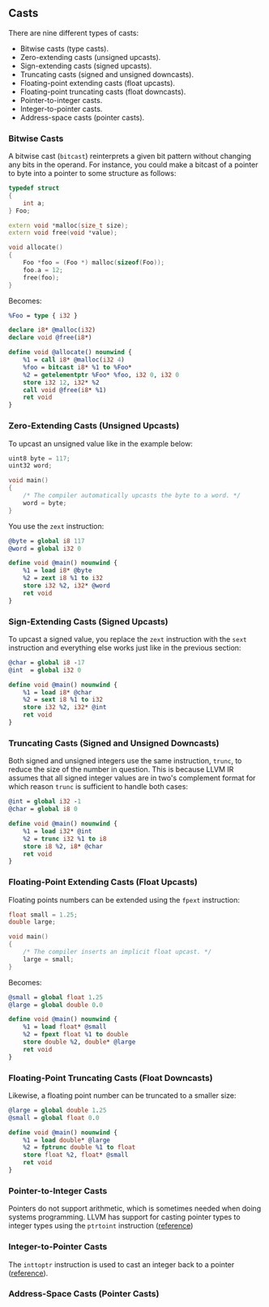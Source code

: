 ## Casts

There are nine different types of casts:

- Bitwise casts (type casts).
- Zero-extending casts (unsigned upcasts).
- Sign-extending casts (signed upcasts).
- Truncating casts (signed and unsigned downcasts).
- Floating-point extending casts (float upcasts).
- Floating-point truncating casts (float downcasts).
- Pointer-to-integer casts.
- Integer-to-pointer casts.
- Address-space casts (pointer casts).


### Bitwise Casts

A bitwise cast (`bitcast`) reinterprets a given bit pattern without changing any bits in the operand.  For instance, you could
make a bitcast of a pointer to byte into a pointer to some structure as follows:

```cpp
typedef struct
{
	int a;
} Foo;

extern void *malloc(size_t size);
extern void free(void *value);

void allocate()
{
	Foo *foo = (Foo *) malloc(sizeof(Foo));
	foo.a = 12;
	free(foo);
}
```

Becomes:


```ll
%Foo = type { i32 }

declare i8* @malloc(i32)
declare void @free(i8*)

define void @allocate() nounwind {
	%1 = call i8* @malloc(i32 4)
	%foo = bitcast i8* %1 to %Foo*
	%2 = getelementptr %Foo* %foo, i32 0, i32 0
	store i32 12, i32* %2
	call void @free(i8* %1)
	ret void
}
```

### Zero-Extending Casts (Unsigned Upcasts)


To upcast an unsigned value like in the example below:

```cpp
uint8 byte = 117;
uint32 word;

void main()
{
	/* The compiler automatically upcasts the byte to a word. */
	word = byte;
}
```

You use the `zext` instruction:


```ll
@byte = global i8 117
@word = global i32 0

define void @main() nounwind {
	%1 = load i8* @byte
	%2 = zext i8 %1 to i32
	store i32 %2, i32* @word
	ret void
}
```

### Sign-Extending Casts (Signed Upcasts)


To upcast a signed value, you replace the `zext` instruction with the `sext` instruction and everything else works just like in
the previous section:

```ll
@char = global i8 -17
@int  = global i32 0

define void @main() nounwind {
	%1 = load i8* @char
	%2 = sext i8 %1 to i32
	store i32 %2, i32* @int
	ret void
}
```

### Truncating Casts (Signed and Unsigned Downcasts)


Both signed and unsigned integers use the same instruction, `trunc`, to reduce the size of the number in question.  This is
because LLVM IR assumes that all signed integer values are in two's complement format for which reason `trunc` is sufficient to
handle both cases:

```ll
@int = global i32 -1
@char = global i8 0

define void @main() nounwind {
	%1 = load i32* @int
	%2 = trunc i32 %1 to i8
	store i8 %2, i8* @char
	ret void
}
```

### Floating-Point Extending Casts (Float Upcasts)


Floating points numbers can be extended using the `fpext` instruction:

```cpp
float small = 1.25;
double large;

void main()
{
	/* The compiler inserts an implicit float upcast. */
	large = small;
}
```

Becomes:


```ll
@small = global float 1.25
@large = global double 0.0

define void @main() nounwind {
	%1 = load float* @small
	%2 = fpext float %1 to double
	store double %2, double* @large
	ret void
}
```

### Floating-Point Truncating Casts (Float Downcasts)


Likewise, a floating point number can be truncated to a smaller size:

```ll
@large = global double 1.25
@small = global float 0.0

define void @main() nounwind {
	%1 = load double* @large
	%2 = fptrunc double %1 to float
	store float %2, float* @small
	ret void
}
```

### Pointer-to-Integer Casts

Pointers do not support arithmetic, which is sometimes needed when doing
systems programming. LLVM has support for casting pointer types to integer
types using the `ptrtoint` instruction ([reference](http://llvm.org/docs/LangRef.html#ptrtoint-to-instruction))


### Integer-to-Pointer Casts

The `inttoptr` instruction is used to cast an integer back to a pointer
([reference](http://llvm.org/docs/LangRef.html#inttoptr-to-instruction)).


### Address-Space Casts (Pointer Casts)



